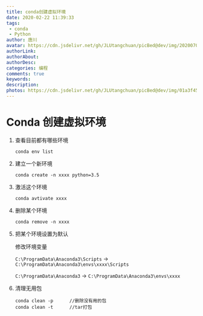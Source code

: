 ```yaml
---
title: conda创建虚拟环境
date: 2020-02-22 11:39:33
tags:
 - conda
 - Python
author: 唐川
avatar: https://cdn.jsdelivr.net/gh/JLUtangchuan/picBed@dev/img/20200704232008.jpg
authorLink: 
authorAbout: 
authorDesc: 
categories: 编程
comments: true
keywords: 
description: 
photos: https://cdn.jsdelivr.net/gh/JLUtangchuan/picBed@dev/img/01a3f4589ea315a801219c77c63f72.jpg@1280w_1l_2o_100sh.jpg
---
```


# Conda 创建虚拟环境

1. 查看目前都有哪些环境

   `conda env list`

2. 建立一个新环境

   `conda create -n xxxx python=3.5`

3. 激活这个环境

   `conda avtivate xxxx`
4. 删除某个环境
   
   `conda remove -n xxxx`
5. 把某个环境设置为默认
   
   修改环境变量

   `C:\ProgramData\Anaconda3\Scripts` -> `C:\ProgramData\Anaconda3\envs\xxxx\Scripts`
   
   `C:\ProgramData\Anaconda3` -> `C:\ProgramData\Anaconda3\envs\xxxx`

6. 清理无用包
   ```
   conda clean -p      //删除没有用的包
   conda clean -t      //tar打包
   ```


